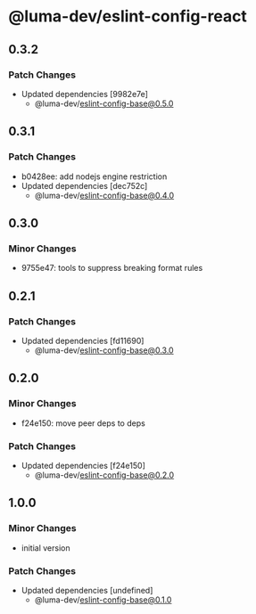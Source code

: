 # @luma-dev/eslint-config-react

## 0.3.2

### Patch Changes

- Updated dependencies [9982e7e]
  - @luma-dev/eslint-config-base@0.5.0

## 0.3.1

### Patch Changes

- b0428ee: add nodejs engine restriction
- Updated dependencies [dec752c]
  - @luma-dev/eslint-config-base@0.4.0

## 0.3.0

### Minor Changes

- 9755e47: tools to suppress breaking format rules

## 0.2.1

### Patch Changes

- Updated dependencies [fd11690]
  - @luma-dev/eslint-config-base@0.3.0

## 0.2.0

### Minor Changes

- f24e150: move peer deps to deps

### Patch Changes

- Updated dependencies [f24e150]
  - @luma-dev/eslint-config-base@0.2.0

## 1.0.0

### Minor Changes

- initial version

### Patch Changes

- Updated dependencies [undefined]
  - @luma-dev/eslint-config-base@0.1.0
